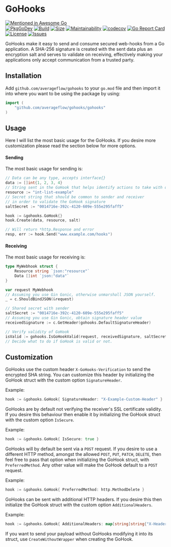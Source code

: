 # GoHooks

[![Mentioned in Awesome Go](https://awesome.re/mentioned-badge.svg)](https://github.com/avelino/awesome-go#networking)  
[![PkgGoDev](https://pkg.go.dev/badge/github.com/averageflow/gohooks/gohooks)](https://pkg.go.dev/github.com/averageflow/gohooks/gohooks)
[![Build](https://img.shields.io/github/workflow/status/averageflow/gohooks/Test)](#)
[![Size](https://img.shields.io/github/languages/code-size/averageflow/gohooks)](#)
[![Maintainability](https://api.codeclimate.com/v1/badges/fa3f27e42986b329c2b2/maintainability)](https://codeclimate.com/github/averageflow/gohooks/maintainability)
[![codecov](https://codecov.io/gh/averageflow/gohooks/branch/master/graph/badge.svg?token=DK72X8ROZN)](https://codecov.io/gh/averageflow/gohooks)
[![Go Report Card](https://goreportcard.com/badge/github.com/averageflow/gohooks)](https://goreportcard.com/report/github.com/averageflow/gohooks)
[![License](https://img.shields.io/github/license/averageflow/gohooks.svg)](https://github.com/averageflow/gohooks/blob/master/LICENSE.md)
[![Issues](https://img.shields.io/github/issues/averageflow/gohooks)](#)

GoHooks make it easy to send and consume secured web-hooks from a Go application. A SHA-256 signature is created with the sent data plus an encryption salt and serves to validate on receiving, effectively making your applications only accept communication from a trusted party.


## Installation

Add `github.com/averageflow/gohooks` to your `go.mod` file and then import it into where you want to be using the package by using:

```go
import (
    "github.com/averageflow/gohooks/gohooks"
)
```


## Usage

Here I will list the most basic usage for the GoHooks. If you desire more customization please read the section below for more options.

#### Sending

The most basic usage for sending is:

```go
// Data can be any type, accepts interface{}
data := []int{1, 2, 3, 4} 
// String sent in the GoHook that helps identify actions to take with data
resource := "int-list-example"
// Secret string that should be common to sender and receiver
// in order to validate the GoHook signature
saltSecret := "0014716e-392c-4120-609e-555e295faff5"

hook := &gohooks.GoHook{}
hook.Create(data, resource, salt)

// Will return *http.Response and error
resp, err := hook.Send("www.example.com/hooks")
```

#### Receiving

The most basic usage for receiving is:

```go
type MyWebhook struct {
    Resource string `json:"resource"`
    Data []int `json:"data"`
}

var request MyWebhook
// Assuming you use Gin Gonic, otherwise unmarshall JSON yourself.
_ = c.ShouldBindJSON(&request)

// Shared secret with sender
saltSecret := "0014716e-392c-4120-609e-555e295faff5"
// Assuming you use Gin Gonic, obtain signature header value
receivedSignature := c.GetHeader(gohooks.DefaultSignatureHeader)

// Verify validity of GoHook
isValid := gohooks.IsGoHookValid(request, receivedSignature, saltSecret)
// Decide what to do if GoHook is valid or not.
```

## Customization

GoHooks use the custom header `X-GoHooks-Verification` to send the encrypted SHA string. You can customize this header by initializing the GoHook struct with the custom option `SignatureHeader`. 

Example: 
```go
hook := &gohooks.GoHook{ SignatureHeader: "X-Example-Custom-Header" }
```

GoHooks are by default not verifying the receiver's SSL certificate validity. If you desire this behaviour then enable it by initializing the GoHook struct with the custom option `IsSecure`.

Example: 
```go
hook := &gohooks.GoHook{ IsSecure: true }
```

GoHooks will by default be sent via a `POST` request. If you desire to use a different HTTP method, amongst the allowed `POST`, `PUT`, `PATCH`, `DELETE`, then feel free to pass that option when initializing the GoHook struct, with `PreferredMethod`. Any other value will make the GoHook default to a `POST` request.

Example: 
```go
hook := &gohooks.GoHook{ PreferredMethod: http.MethodDelete }
```

GoHooks can be sent with additional HTTP headers. If you desire this then initialize the GoHook struct with the custom option `AdditionalHeaders`.

Example: 
```go
hook := &gohooks.GoHook{ AdditionalHeaders: map[string]string{"X-Header-Test": "Header value"} }
```

If you want to send your payload without GoHooks modifying it into its struct, use `CreateWithoutWrapper` when creating the GoHook.